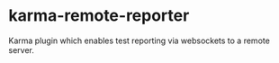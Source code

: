 karma-remote-reporter
=====================

Karma plugin which enables test reporting via websockets to a remote server.
